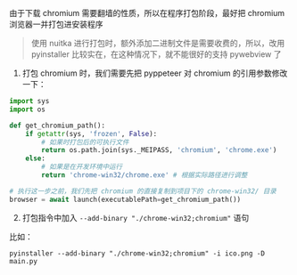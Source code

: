 由于下载 chromium 需要翻墙的性质，所以在程序打包阶段，最好把 chromium 浏览器一并打包进安装程序

> 使用 nuitka 进行打包时，额外添加二进制文件是需要收费的，所以，改用 pyinstaller 比较实在，在这种情况下，就不能很好的支持 pywebview 了

1. 打包 chromium 时，我们需要先把 pyppeteer 对 chromium 的引用参数修改一下：
``` py
import sys
import os

def get_chromium_path():
    if getattr(sys, 'frozen', False):
        # 如果时打包后的可执行文件
        return os.path.join(sys._MEIPASS, 'chromium', 'chrome.exe')
    else:
        # 如果是在开发环境中运行
        return 'chrome-win32/chrome.exe' # 根据实际路径进行调整

# 执行这一步之前，我们先把 chromium 的直接复制到项目下的 chrome-win32/ 目录
browser = await launch(executablePath=get_chromium_path())
```

2. 打包指令中加入 `--add-binary "./chrome-win32;chromium"` 语句

比如：
``` shell
pyinstaller --add-binary "./chrome-win32;chromium" -i ico.png -D main.py
```
